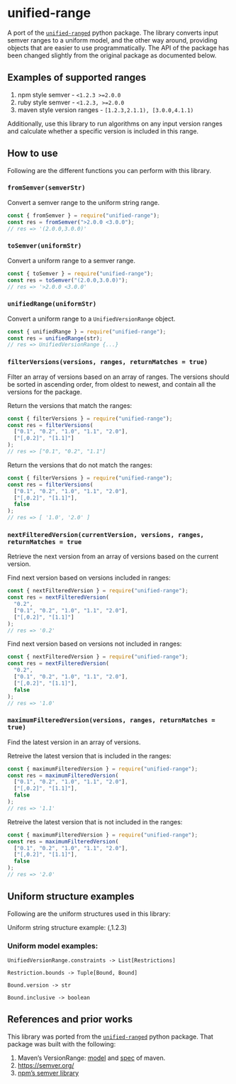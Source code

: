 # unified-range

A port of the [`unified-ranged`](https://github.com/snyk/unified-range) python package. The library converts input semver ranges to a uniform model, and the other way around, providing objects that are easier to use programmatically. The API of the package has been changed slightly from the original package as documented below.

## Examples of supported ranges

1. npm style semver - `<1.2.3 >=2.0.0`
2. ruby style semver - `<1.2.3, >=2.0.0`
3. maven style version ranges - `[1.2.3,2.1.1), [3.0.0,4.1.1)`

Additionally, use this library to run algorithms on any input version ranges and calculate whether a specific version is included in this range.

## How to use

Following are the different functions you can perform with this library.

### `fromSemver(semverStr)`

Convert a semver range to the uniform string range.

```js
const { fromSemver } = require("unified-range");
const res = fromSemver(">2.0.0 <3.0.0");
// res => '(2.0.0,3.0.0)'
```

### `toSemver(uniformStr)`

Convert a uniform range to a semver range.

```js
const { toSemver } = require("unified-range");
const res = toSemver("(2.0.0,3.0.0)");
// res => '>2.0.0 <3.0.0'
```

### `unifiedRange(uniformStr)`

Convert a uniform range to a `UnifiedVersionRange` object.

```js
const { unifiedRange } = require("unified-range");
const res = unifiedRange(str);
// res => UnifiedVersionRange {...}
```

### `filterVersions(versions, ranges, returnMatches = true)`

Filter an array of versions based on an array of ranges. The versions should be sorted in ascending order, from oldest to newest, and contain all the versions for the package.

Return the versions that match the ranges:

```js
const { filterVersions } = require("unified-range");
const res = filterVersions(
  ["0.1", "0.2", "1.0", "1.1", "2.0"],
  ["[,0.2]", "[1.1]"]
);
// res => ["0.1", "0.2", "1.1"]
```

Return the versions that do not match the ranges:

```js
const { filterVersions } = require("unified-range");
const res = filterVersions(
  ["0.1", "0.2", "1.0", "1.1", "2.0"],
  ["[,0.2]", "[1.1]"],
  false
);
// res => [ '1.0', '2.0' ]
```

### `nextFilteredVersion(currentVersion, versions, ranges, returnMatches = true`

Retrieve the next version from an array of versions based on the current version.

Find next version based on versions included in ranges:

```js
const { nextFilteredVersion } = require("unified-range");
const res = nextFilteredVersion(
  "0.2",
  ["0.1", "0.2", "1.0", "1.1", "2.0"],
  ["[,0.2]", "[1.1]"]
);
// res => '0.2'
```

Find next version based on versions not included in ranges:

```js
const { nextFilteredVersion } = require("unified-range");
const res = nextFilteredVersion(
  "0.2",
  ["0.1", "0.2", "1.0", "1.1", "2.0"],
  ["[,0.2]", "[1.1]"],
  false
);
// res => '1.0'
```

### `maximumFilteredVersion(versions, ranges, returnMatches = true)`

Find the latest version in an array of versions.

Retreive the latest version that is included in the ranges:

```js
const { maximumFilteredVersion } = require("unified-range");
const res = maximumFilteredVersion(
  ["0.1", "0.2", "1.0", "1.1", "2.0"],
  ["[,0.2]", "[1.1]"],
  false
);
// res => '1.1'
```

Retreive the latest version that is not included in the ranges:

```js
const { maximumFilteredVersion } = require("unified-range");
const res = maximumFilteredVersion(
  ["0.1", "0.2", "1.0", "1.1", "2.0"],
  ["[,0.2]", "[1.1]"],
  false
);
// res => '2.0'
```

## Uniform structure examples

Following are the uniform structures used in this library:

Uniform string structure example: (,1.2.3)

### Uniform model examples:

`UnifiedVersionRange.constraints -> List[Restrictions]`

`Restriction.bounds -> Tuple[Bound, Bound]`

`Bound.version -> str`

`Bound.inclusive -> boolean`

## References and prior works

This library was ported from the [`unified-ranged`](https://github.com/snyk/unified-range) python package. That package was built with the following:

1. Maven’s VersionRange:
   [model](https://github.com/apache/maven/tree/master/maven-artifact/src/main/java/org/apache/maven/artifact/versioning) and [spec](https://maven.apache.org/enforcer/enforcer-rules/versionRanges.html) of maven.
2. https://semver.org/
3. [npm’s semver library](https://www.npmjs.com/package/semver)
